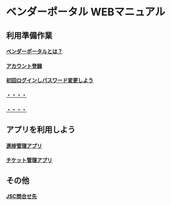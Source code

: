 # ベンダーポータル WEBマニュアル

## 利用準備作業 

#### [ベンダーポータルとは？](Security/Secure-AzureAD.md)

#### [アカウント登録](Security/Secure-AzureAD.md)

#### [初回ログインしパスワード変更しよう](https://github.com/ShopChannelIT/Vendor-Portal/blob/main/Login) 

#### [・・・・](Security/Service-Account-Best-Practice.md)

#### [・・・・](Security/Block-Legacy-Auth.md)  

## アプリを利用しよう

#### [進捗管理アプリ](ADFS/Goodbye-ADFS.md)

#### [チケット管理アプリ](ADFS/ADFS-Config-Dump.md)


## その他

#### [JSC問合せ先](Tools/Powershell-Setup.md)
